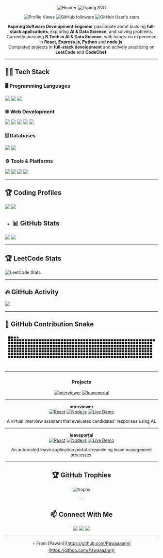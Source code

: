 <div align="center">

<img src="https://capsule-render.vercel.app/api?type=waving&color=gradient:6A5ACD:00CED1:FF69B4&height=300&section=header&text=Pawan%20R&fontSize=70&fontAlignY=35&desc=DSA%20Enthusiast%20%7C%20Aspring-Software%20Developer&descAlignY=60&descAlign=50&fontColor=ffffff&animation=twinkling&stroke=ffffff&strokeWidth=3&fontAlign=50&font=Monoton" alt="Header" />

<img src="https://readme-typing-svg.herokuapp.com?font=Fira+Code&size=22&duration=3000&pause=1000&color=6A5ACD&center=true&vCenter=true&width=600&lines=Aspiring+Software+Development+Engineer;Full-Stack+Developer+%26+Problem+Solver;AI+%26+Data+Science+Enthusiast;Building+Innovative+Solutions" alt="Typing SVG" />

</div>

<div align="center">

![Profile Views](https://komarev.com/ghpvc/?username=Pawaaaann&color=6A5ACD&style=for-the-badge&label=Profile+Views)
![GitHub followers](https://img.shields.io/github/followers/Pawaaaann?style=for-the-badge&logo=github&color=6A5ACD&labelColor=FF69B4)
![GitHub User's stars](https://img.shields.io/github/stars/Pawaaaann?style=for-the-badge&logo=github&color=6A5ACD&labelColor=FF69B4)

</div>

<div align="center">

**Aspiring Software Development Engineer** passionate about building **full-stack applications**, exploring **AI & Data Science**, and solving problems.  
Currently pursuing **B.Tech in AI & Data Science**, with hands-on experience in **React, Express.js, Python** and **node.js**.  
Completed projects in **full-stack development** and actively practicing on **LeetCode** and **CodeChef**.

</div>  

---

## 🧑‍💻 Tech Stack  

### 🖥️ Programming Languages  
<p>
  <img src="https://img.shields.io/badge/Python-3776AB?style=for-the-badge&logo=python&logoColor=white"/> 
  <img src="https://img.shields.io/badge/Java-007396?style=for-the-badge&logo=java&logoColor=white"/> 
  <img src="https://img.shields.io/badge/C++-00599C?style=for-the-badge&logo=cplusplus&logoColor=white"/> 
</p>

### 🌐 Web Development  
<p>
  <img src="https://img.shields.io/badge/HTML5-E34F26?style=for-the-badge&logo=html5&logoColor=white"/> 
  <img src="https://img.shields.io/badge/CSS3-1572B6?style=for-the-badge&logo=css3&logoColor=white"/> 
  <img src="https://img.shields.io/badge/JavaScript-F7DF1E?style=for-the-badge&logo=javascript&logoColor=black"/> 
  <img src="https://img.shields.io/badge/React-20232A?style=for-the-badge&logo=react&logoColor=61DAFB"/> 
  <img src="https://img.shields.io/badge/Node.js-339933?style=for-the-badge&logo=node.js&logoColor=white"/> 
</p>

### 🗄️ Databases  
<p>
  <img src="https://img.shields.io/badge/MySQL-4479A1?style=for-the-badge&logo=mysql&logoColor=white"/> 
  <img src="https://img.shields.io/badge/MongoDB-47A248?style=for-the-badge&logo=mongodb&logoColor=white"/> 
</p>

### ⚙️ Tools & Platforms  
<p>
  <img src="https://img.shields.io/badge/Git-F05032?style=for-the-badge&logo=git&logoColor=white"/> 
  <img src="https://img.shields.io/badge/GitHub-181717?style=for-the-badge&logo=github&logoColor=white"/> 
  <img src="https://img.shields.io/badge/VSCode-007ACC?style=for-the-badge&logo=visual-studio-code&logoColor=white"/> 
  <img src="https://img.shields.io/badge/Postman-FF6C37?style=for-the-badge&logo=postman&logoColor=white"/> 
</p>

---

## 🏆 Coding Profiles  

<p>
  <a href="[https://leetcode.com/](https://leetcode.com/u/Pawan1914/)"><img src="https://img.shields.io/badge/LeetCode-FFA116?style=for-the-badge&logo=leetcode&logoColor=black"/></a>
  <a href="[https://www.codechef.com/](https://www.codechef.com/users/pawan72)"><img src="https://img.shields.io/badge/CodeChef-5B4638?style=for-the-badge&logo=codechef&logoColor=white"/></a>

</p>


- ## 📊 GitHub Stats
<p>
  <img height="160" src="https://github-readme-stats.vercel.app/api?username=Pawaaaann&show_icons=true&theme=radical&count_private=true" />
  <img height="160" src="https://github-readme-stats.vercel.app/api/top-langs/?username=Pawaaaann&layout=compact&theme=radical" />
</p>

---

## 🏆 LeetCode Stats
<p>
  <img src="https://leetcard.jacoblin.cool/Pawan1914?theme=dark&ext=heatmap" alt="LeetCode Stats" />
</p>

---

## 🔥 GitHub Activity
<p >
  <img src="https://github-readme-activity-graph.vercel.app/graph?username=Pawaaaann&bg_color=0d1117&color=ff79c6&line=8be9fd&point=50fa7b&area=true&hide_border=false" />
</p>

---
## 🐍 GitHub Contribution Snake  

<picture>
  <source media="(prefers-color-scheme: dark)" srcset="https://raw.githubusercontent.com/Pawaaaann/Pawaaaann/output/github-snake-dark.svg" />
  <source media="(prefers-color-scheme: light)" srcset="https://raw.githubusercontent.com/Pawaaaann/Pawaaaann/output/github-snake.svg" />
  <img alt="github-snake" src="https://raw.githubusercontent.com/Pawaaaann/Pawaaaann/output/github-snake.svg" />
</picture>

---
<div align="center">

<div align="center">

### Projects

[![interviewer](https://github-readme-stats.vercel.app/api/pin/?username=Pawaaaann&repo=interviewer&theme=light)](https://github.com/Pawaaaann/interviewer)
[![leaveportal](https://github-readme-stats.vercel.app/api/pin/?username=Pawaaaann&repo=leaveportal&theme=light)](https://github.com/Pawaaaann/leaveportal)

---

**interviewer**  
[![React](https://img.shields.io/badge/React-61DAFB?style=for-the-badge&logo=react&logoColor=white)](https://reactjs.org/)
[![Node.js](https://img.shields.io/badge/Node.js-339933?style=for-the-badge&logo=node.js&logoColor=white)](https://nodejs.org/)
[![Live Demo](https://img.shields.io/badge/Live%20Demo-00BFFF?style=for-the-badge)](https://your-live-demo-link.com)

A virtual interview assistant that evaluates candidates' responses using AI.

---

**leaveportal**  
[![React](https://img.shields.io/badge/React-61DAFB?style=for-the-badge&logo=react&logoColor=white)](https://reactjs.org/)
[![Node.js](https://img.shields.io/badge/Node.js-339933?style=for-the-badge&logo=node.js&logoColor=white)](https://nodejs.org/)
[![Live Demo](https://img.shields.io/badge/Live%20Demo-00BFFF?style=for-the-badge)](https://your-live-demo-link.com)

An automated leave application portal streamlining leave management processes.

</div>


---


## 🏆 GitHub Trophies
![trophy](https://github-profile-trophy.vercel.app/?username=Pawaaaann&theme=radical&no-frame=true&no-bg=true&margin-w=4)

--

## 📫 Connect With Me  

<p>
  <a href="mailto:kit27.ad37gmail.com"><img src="https://img.shields.io/badge/Email-D14836?style=for-the-badge&logo=gmail&logoColor=white"/></a>
  <a href="[https://linkedin.com/](https://www.linkedin.com/in/pawan-r-98587b292/)"><img src="https://img.shields.io/badge/LinkedIn-0077B5?style=for-the-badge&logo=linkedin&logoColor=white"/></a>
  <a href="https://github.com/Pawaaaann"><img src="https://img.shields.io/badge/GitHub-100000?style=for-the-badge&logo=github&logoColor=white"/></a>
</p>

---

⭐️ From [Pawan][(https://github.com/Pawaaaann](https://github.com/Pawaaaann))

